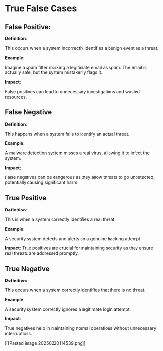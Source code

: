 
# True False Cases

## False Positive:

**Definition**: 

This occurs when a system incorrectly identifies a benign event as a threat.

**Example**: 

Imagine a spam filter marking a legitimate email as spam. The email is actually safe, but the system mistakenly flags it.

**Impact**: 

False positives can lead to unnecessary investigations and wasted resources.

## False Negative

**Definition**: 

This happens when a system fails to identify an actual threat.

**Example**:

A malware detection system misses a real virus, allowing it to infect the system.

**Impact**: 

False negatives can be dangerous as they allow threats to go undetected, potentially causing significant harm.

## True Positive
    
**Definition**: 

This is when a system correctly identifies a real threat.

**Example**:

A security system detects and alerts on a genuine hacking attempt.

**Impact**:
True positives are crucial for maintaining security as they ensure real threats are addressed promptly.


## True Negative

**Definition**: 

This occurs when a system correctly identifies that there is no threat.

**Example**: 

A security system correctly ignores a legitimate login attempt.

**Impact**: 

True negatives help in maintaining normal operations without unnecessary interruptions.

![[Pasted image 20250220114539.png]]
